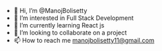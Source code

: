 - 👋 Hi, I’m @ManojBolisetty
- 👀 I’m interested in Full Stack Development
- 🌱 I’m currently learning React js
- 💞️ I’m looking to collaborate on a project
- 📫 How to reach me manojbolisetty11@gmail.com

